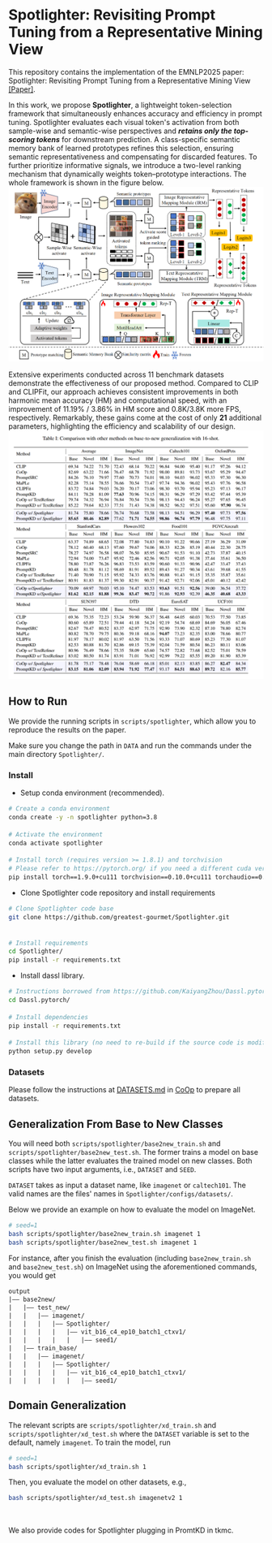 #  Spotlighter: Revisiting Prompt Tuning from a Representative Mining View

This repository contains the implementation of the EMNLP2025 paper: Spotlighter: Revisiting Prompt Tuning from a Representative Mining View [[Paper]](https://arxiv.org/abs/). 
 
In this work, we propose **Spotlighter**, a lightweight token-selection framework that simultaneously enhances accuracy and efficiency in prompt tuning. Spotlighter evaluates each visual token's activation from both sample-wise and semantic-wise perspectives and ***retains only the top-scoring tokens*** for downstream prediction. A class-specific semantic memory bank of learned prototypes refines this selection, ensuring semantic representativeness and compensating for discarded features. To further prioritize informative signals, we introduce a two-level ranking mechanism that dynamically weights token–prototype interactions. The whole framework is shown in the figure below.
![](/framework.png "framework")

Extensive experiments conducted across 11 benchmark datasets demonstrate the effectiveness of our proposed method. Compared to CLIP and CLIPFit, our approach achieves consistent improvements in both harmonic mean accuracy (HM) and computational speed, with an improvement of 11.19% / 3.86% in HM score and 0.8K/3.8K more FPS, respectively.
Remarkably, these gains come at the cost of only **21** additional parameters, highlighting the efficiency and scalability of our design.
![](/result.png "result") 

## How to Run

We provide the running scripts in `scripts/spotlighter`, which allow you to reproduce the results on the paper.

Make sure you change the path in `DATA` and run the commands under the main directory `Spotlighter/`.  

### Install

* Setup conda environment (recommended).
```bash
# Create a conda environment
conda create -y -n spotlighter python=3.8

# Activate the environment
conda activate spotlighter

# Install torch (requires version >= 1.8.1) and torchvision
# Please refer to https://pytorch.org/ if you need a different cuda version
pip install torch==1.9.0+cu111 torchvision==0.10.0+cu111 torchaudio==0.9.0 -f https://download.pytorch.org/whl/torch_stable.html
```

* Clone Spotlighter code repository and install requirements
```bash
# Clone Spotlighter code base
git clone https://github.com/greatest-gourmet/Spotlighter.git


# Install requirements
cd Spotlighter/
pip install -r requirements.txt
```

* Install dassl library.
```bash
# Instructions borrowed from https://github.com/KaiyangZhou/Dassl.pytorch#installation
cd Dassl.pytorch/

# Install dependencies
pip install -r requirements.txt

# Install this library (no need to re-build if the source code is modified)
python setup.py develop
```

### Datasets

Please follow the instructions at [DATASETS.md](https://github.com/KaiyangZhou/CoOp/blob/main/DATASETS.md) in [CoOp](https://github.com/KaiyangZhou/CoOp) to prepare all datasets.

## Generalization From Base to New Classes

You will need both `scripts/spotlighter/base2new_train.sh` and `scripts/spotlighter/base2new_test.sh`. The former trains a model on base classes while the latter evaluates the trained model on new classes. Both scripts have two input arguments, i.e., `DATASET` and `SEED`.

`DATASET` takes as input a dataset name, like `imagenet` or `caltech101`. The valid names are the files' names in `Spotlighter/configs/datasets/`.

Below we provide an example on how to evaluate the model on ImageNet.

```bash
# seed=1
bash scripts/spotlighter/base2new_train.sh imagenet 1
bash scripts/spotlighter/base2new_test.sh imagenet 1
```
For instance, after you finish the evaluation (including `base2new_train.sh` and `base2new_test.sh`) on ImageNet using the aforementioned commands, you would get

```
output
|–– base2new/
|   |–– test_new/
|   |   |–– imagenet/
|   |   |   |–– Spotlighter/
|   |   |   |   |–– vit_b16_c4_ep10_batch1_ctxv1/
|   |   |   |   |   |–– seed1/
|   |–– train_base/
|   |   |–– imagenet/
|   |   |   |–– Spotlighter/
|   |   |   |   |–– vit_b16_c4_ep10_batch1_ctxv1/
|   |   |   |   |   |–– seed1/
```


## Domain Generalization

The relevant scripts are `scripts/spotlighter/xd_train.sh` and `scripts/spotlighter/xd_test.sh` where the `DATASET` variable is set to the default, namely `imagenet`. To train the model, run
```bash
# seed=1
bash scripts/spotlighter/xd_train.sh 1
```

Then, you evaluate the model on other datasets, e.g.,

```bash
bash scripts/spotlighter/xd_test.sh imagenetv2 1
 
```
##
We also provide codes for Spotlighter plugging in PromtKD in tkmc.
